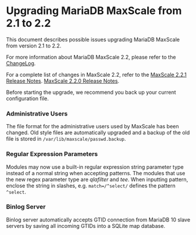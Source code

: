 # Upgrading MariaDB MaxScale from 2.1 to 2.2

This document describes possible issues upgrading MariaDB MaxScale from version
2.1 to 2.2.

For more information about MariaDB MaxScale 2.2, please refer to the
[ChangeLog](../Changelog.md).

For a complete list of changes in MaxScale 2.2, refer to the
[MaxScale 2.2.1 Release Notes](../Release-Notes/MaxScale-2.2.1-Release-Notes.md).
[MaxScale 2.2.0 Release Notes](../Release-Notes/MaxScale-2.2.0-Release-Notes.md).

Before starting the upgrade, we recommend you back up your current configuration
file.

### Administrative Users

The file format for the administrative users used by MaxScale has been
changed. Old style files are automatically upgraded and a backup of the old file is
stored in `/var/lib/maxscale/passwd.backup`.

### Regular Expression Parameters

Modules may now use a built-in regular expression string parameter type instead
of a normal string when accepting patterns. The modules that use the new regex
parameter type are *qlafilter* and *tee*. When inputting pattern, enclose the
string in slashes, e.g. `match=/^select/` defines the pattern `^select`.

### Binlog Server

Binlog server automatically accepts GTID connection from MariaDB 10 slave servers
by saving all incoming GTIDs into a SQLite map database.